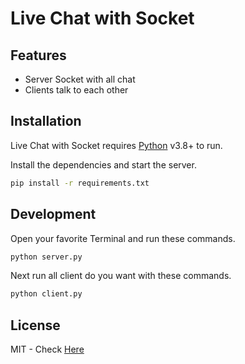 # Live Chat with Socket

## Features

- Server Socket with all chat
- Clients talk to each other


## Installation

Live Chat with Socket requires [Python](https://www.python.org/) v3.8+ to run.

Install the dependencies and start the server.

```sh
pip install -r requirements.txt
```

## Development
Open your favorite Terminal and run these commands.

```sh
python server.py
```
Next run all client do you want with these commands.
```sh
python client.py
```
## License

MIT - Check [Here](/LICENSE)